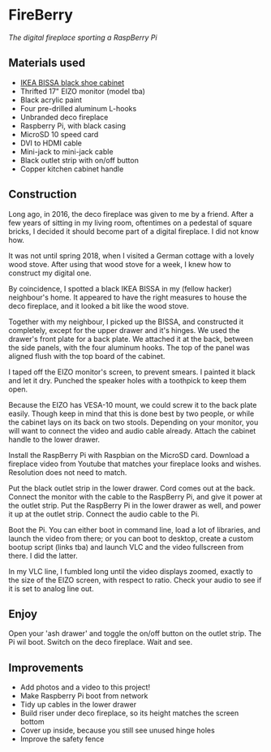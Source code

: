 # FireBerry
*The digital fireplace sporting a RaspBerry Pi*

## Materials used 
* [IKEA BISSA black shoe cabinet](https://www.ikea.com/nl/nl/catalog/products/90248426/)
* Thrifted 17" EIZO monitor (model tba)
* Black acrylic paint
* Four pre-drilled aluminum L-hooks
* Unbranded deco fireplace
* Raspberry Pi, with black casing
* MicroSD 10 speed card
* DVI to HDMI cable
* Mini-jack to mini-jack cable
* Black outlet strip with on/off button
* Copper kitchen cabinet handle

## Construction
Long ago, in 2016, the deco fireplace was given to me by a friend. 
After a few years of sitting in my living room, oftentimes on a pedestal of square bricks, 
I decided it should become part of a digital fireplace. I did not know how.

It was not until spring 2018, when I visited a German cottage with a lovely wood stove.
After using that wood stove for a week, I knew how to construct my digital one.

By coincidence, I spotted a black IKEA BISSA in my (fellow hacker) neighbour's home. 
It appeared to have the right measures to house the deco fireplace, and it looked a bit like the wood stove.

Together with my neighbour, I picked up the BISSA, and constructed it completely, except for the upper drawer and it's hinges.
We used the drawer's front plate for a back plate. We attached it at the back, between the side panels, with the four aluminum hooks.
The top of the panel was aligned flush with the top board of the cabinet.

I taped off the EIZO monitor's screen, to prevent smears. I painted it black and let it dry.
Punched the speaker holes with a toothpick to keep them open. 

Because the EIZO has VESA-10 mount, we could screw it to the back plate easily. 
Though keep in mind that this is done best by two people, or while the cabinet lays on its back on two stools.
Depending on your monitor, you will want to connect the video and audio cable already.
Attach the cabinet handle to the lower drawer.

Install the RaspBerry Pi with Raspbian on the MicroSD card. 
Download a fireplace video from Youtube that matches your fireplace looks and wishes. Resolution does not need to match.

Put the black outlet strip in the lower drawer. Cord comes out at the back. 
Connect the monitor with the cable to the RaspBerry Pi, and give it power at the outlet strip.
Put the RaspBerry Pi in the lower drawer as well, and power it up at the outlet strip.
Connect the audio cable to the Pi.

Boot the Pi.
You can either boot in command line, load a lot of libraries, and launch the video from there;
or you can boot to desktop, create a custom bootup script (links tba) and launch VLC and the video fullscreen from there.
I did the latter. 

In my VLC line, I fumbled long until the video displays zoomed, exactly to the size of the EIZO screen, with respect to ratio.
Check your audio to see if it is set to analog line out.

## Enjoy
Open your 'ash drawer' and toggle the on/off button on the outlet strip. The Pi wil boot.
Switch on the deco fireplace. Wait and see.

## Improvements
* Add photos and a video to this project!
* Make Raspberry Pi boot from network
* Tidy up cables in the lower drawer
* Build riser under deco fireplace, so its height matches the screen bottom
* Cover up inside, because you still see unused hinge holes
* Improve the safety fence
